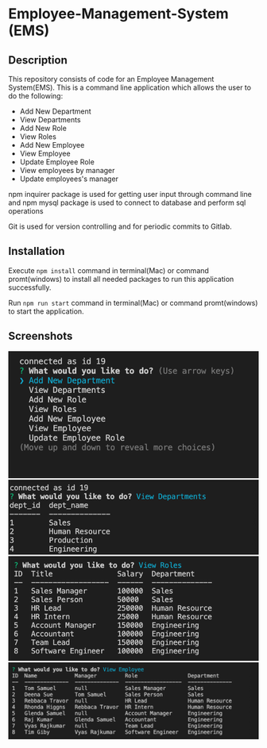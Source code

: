 # Employee-Management-System (EMS)

## Description 

This repository consists of code for an Employee Management System(EMS). This is a command line application which allows the user to do the following:

- Add New Department
- View Departments
- Add New Role
- View Roles
- Add New Employee
- View Employee
- Update Employee Role
- View employees by manager
- Update employees's manager

npm inquirer package is used for getting user input through command line and npm mysql package is used to connect to database and perform sql operations

Git is used for version controlling and for periodic commits to Gitlab.

## Installation

Execute ``` npm install ``` command in terminal(Mac) or command promt(windows) to install all needed packages to run this application successfully.

Run ``` npm run start ``` command in terminal(Mac) or command promt(windows) to start the application.


## Screenshots
<img src="asserts/images/mainMenu.png"><br>
<img src="asserts/images/dept.png"><br>
<img src="asserts/images/roles.png"><br>
<img src="asserts/images/employee.png"><br>